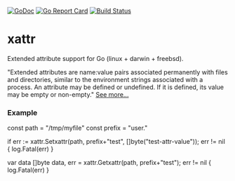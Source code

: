 [![GoDoc](https://godoc.org/github.com/pkg/xattr?status.svg)](http://godoc.org/github.com/pkg/xattr)
[![Go Report Card](https://goreportcard.com/badge/github.com/pkg/xattr)](https://goreportcard.com/report/github.com/pkg/xattr)
[![Build Status](https://travis-ci.org/pkg/xattr.svg?branch=master)](https://travis-ci.org/pkg/xattr)

xattr
=====
Extended attribute support for Go (linux + darwin + freebsd).

"Extended attributes are name:value pairs associated permanently with files and directories, similar to the environment strings associated with a process. An attribute may be defined or undefined. If it is defined, its value may be empty or non-empty." [See more...](https://en.wikipedia.org/wiki/Extended_file_attributes)


### Example

  const path = "/tmp/myfile"
  const prefix = "user."

  if err := xattr.Setxattr(path, prefix+"test", []byte("test-attr-value")); err != nil {
    log.Fatal(err)
  }

  var data []byte
  data, err = xattr.Getxattr(path, prefix+"test"); err != nil {
    log.Fatal(err)
  }

